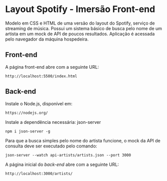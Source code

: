 # Layout Spotify - Imersão Front-end

Modelo em CSS e HTML de uma versão do layout do Spotify, serviço de streaming de música. Possui um sistema básico de busca pelo nome de um artista em um mock de API de poucos resultados. Aplicação é acessada pelo navegador da máquina hospedeira.

## Front-end

A página front-end abre com a seguinte URL:

```
http://localhost:5500/index.html
```

## Back-end

Instale o Node.js, disponível em:

```
https://nodejs.org/
```

Instale a dependência necessária: json-server

```
npm i json-server -g
```

Para que a busca simples pelo nome do artista funcione, o mock da API de consulta deve ser executado pelo comando:

```
json-server --watch api-artists/artists.json --port 3000
```

A página inicial do _back-end_ abre com a seguinte URL:

```
http://localhost:3000/artists/
```
